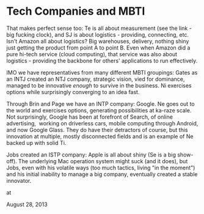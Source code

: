 # Tech Companies and MBTI
That makes perfect sense too: Te is all about measurement (see the link - big fucking clock), and SJ is about logistics - providing, connecting, etc. Isn't Amazon  all about logistics? Big warehouses, delivery, nothing shiny just getting the product from point A to point B. Even when Amazon did a pure hi-tech service (cloud computing), that service was also about logistics - providing the backbone for others' applications to run effectively. 

IMO we have representatives from many different MBTI groupings: Gates as an INTJ created an NTJ company, strategic vision, vied for dominance,  managed to be  innovative _enough_ to survive in the business. Ni  exercises options while surprisingly converging to an idea fast. 

Through Brin and Page we have an INTP company: Google. Ne goes out to the world and exercises options, generating possibilities at ka-raze scale. Not surprisingly, Google has been at forefront of Search, of online advertising,  working on driverless cars, mobile computing through Android, and now Google Glass. They do have their detractors of course, but this innovation at multiple, mostly disconnected fields and is an example of Ne backed up with solid Ti. 

Jobs created an ISTP company: Apple is all about shiny (Se is a big show-off). The underlying Mac operation system might suck (and it does), but Jobs, even with his volatile ways (too much tactics, living "in the moment") and his initial inability to manage a big company, eventually created a stable innovator. 







at

August 28, 2013















